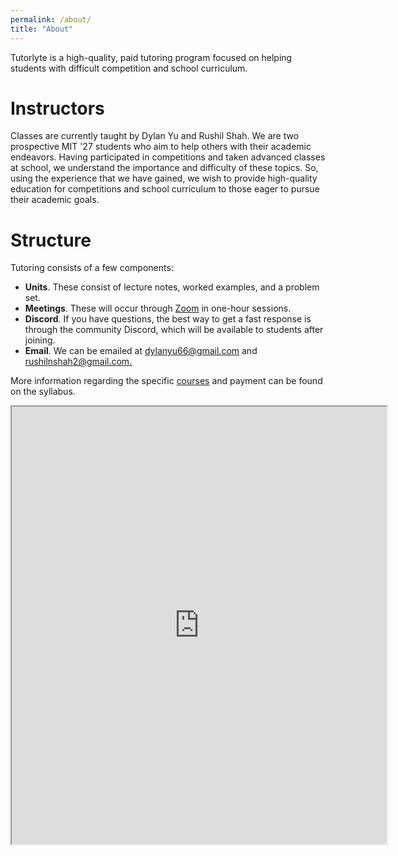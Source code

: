 ```yaml
---
permalink: /about/
title: "About"
---
```


Tutorlyte is a high-quality, paid tutoring program focused on helping students with difficult competition and school curriculum.

# Instructors
Classes are currently taught by Dylan Yu and Rushil Shah. We are two prospective MIT '27 students who aim to help others with their academic endeavors. Having participated in competitions and taken advanced classes at school, we understand the importance and difficulty of these topics. So, using the experience that we have gained, we wish to provide high-quality education for competitions and school curriculum to those eager to pursue their academic goals.

# Structure
Tutoring consists of a few components:
- **Units**. These consist of lecture notes, worked examples, and a problem set.
- **Meetings**. These will occur through [Zoom](https://zoom.us/) in one-hour sessions.
- **Discord**. If you have questions, the best way to get a fast response is through the community Discord, which will be available to students after joining.
- **Email**. We can be emailed at [dylanyu66@gmail.com](mailto:dylanyu66@gmail.com) and [rushilnshah2@gmail.com.](mailto:rushilnshah2@gmail.com.)

More information regarding the specific [courses](/courses/) and payment can be found on the syllabus.

<iframe src="https://www.dropbox.com/s/abenyneestf1yc1/G-syllabus.pdf?raw=1" width=600 height=700></iframe>
